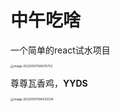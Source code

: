 # 中午吃啥



一个简单的react试水项目

<img src="https://pic.imgdb.cn/item/6275d0d00947543129ac2cf5.png" alt="image-20220507094215753" style="zoom:33%;" />



尊尊瓦香鸡，**YYDS**

<img src="https://pic.imgdb.cn/item/6275d0f90947543129ac991e.png" alt="image-20220507094333334" style="zoom: 33%;" />